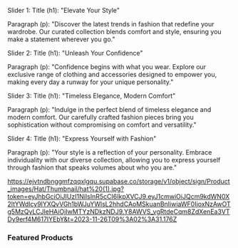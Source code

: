 <!-- slider content -->

Slider 1:
Title (h1):
"Elevate Your Style"

Paragraph (p):
"Discover the latest trends in fashion that redefine your wardrobe. Our curated collection blends comfort and style, ensuring you make a statement wherever you go."

Slider 2:
Title (h1):
"Unleash Your Confidence"

Paragraph (p):
"Confidence begins with what you wear. Explore our exclusive range of clothing and accessories designed to empower you, making every day a runway for your unique personality."

Slider 3:
Title (h1):
"Timeless Elegance, Modern Comfort"

Paragraph (p):
"Indulge in the perfect blend of timeless elegance and modern comfort. Our carefully crafted fashion pieces bring you sophistication without compromising on comfort and versatility."

Slider 4:
Title (h1):
"Express Yourself with Fashion"

Paragraph (p):
"Your style is a reflection of your personality. Embrace individuality with our diverse collection, allowing you to express yourself through fashion that speaks volumes about who you are."

https://ejvtndbnggmfzqqxlgqu.supabase.co/storage/v1/object/sign/Product_images/Hat/Thumbnail/hat%20(1).jpg?token=eyJhbGciOiJIUzI1NiIsInR5cCI6IkpXVCJ9.eyJ1cmwiOiJQcm9kdWN0X2ltYWdlcy9IYXQvVGh1bWJuYWlsL2hhdCAoMSkuanBnIiwiaWF0IjoxNzAwOTg5MzQyLCJleHAiOjIwMTYzNDkzNDJ9.Y8AWVS_vgRtdeCqm8ZdXenEa3VTDy9erf4M617IYEbY&t=2023-11-26T09%3A02%3A31.176Z

  <!-- <section class="slider-item slider2">
                        <div class="slider-left">
                            <h2>Unleash Your Confidence</h2>
                            <p>Confidence begins with what you wear. Explore our exclusive range of clothing and accessories. designed to empower you, making every day a runway for your unique personality.</p>
                            <button>Shop Now</button>
                        </div>
                        <div class="slider-right">
                            <img src="../img/slider-img/slider2.png" alt="">
                      </section>
                      <section class="slider-item slider3">
                        <div class="slider-left">
                            <h2>Timeless Elegance, Comfort</h2>
                            <p>Indulge in the perfect blend of timeless elegance and modern comfort. Our carefully crafted fashion pieces bring you sophistication without compromising on comfort and versatility.</p>
                            <button>Shop Now</button>
                        </div>
                        <div class="slider-right">
                            <img src="../img/slider-img/slider3.png" alt="">
                      </section>
                      <section class="slider-item slider4">
                        <div class="slider-left">
                            <h2>Express Yourself with Fashion</h2>
                            <p>Your style is a reflection of your personality. Embrace individuality with our diverse collection, allowing you to express yourself through fashion that speaks volumes about who you are.</p>
                            <button>Shop Now</button>
                        </div>
                        <div class="slider-right">
                            <img src="../img/slider-img/slider4.png" alt="">
                        </div>  
                      </section> -->


   <section class="featured_product padding">
            <h3>Featured Products</h3>
            <div class="featured_container">
                <!-- featured product card html for styling refrence -->
                <!-- <div class="f_product">
                    <div class="fproduct-img">
                        <img src="https://ejvtndbnggmfzqqxlgqu.supabase.co/storage/v1/object/sign/Product_images/Hat/Thumbnail/hat%20(1).jpg?token=eyJhbGciOiJIUzI1NiIsInR5cCI6IkpXVCJ9.eyJ1cmwiOiJQcm9kdWN0X2ltYWdlcy9IYXQvVGh1bWJuYWlsL2hhdCAoMSkuanBnIiwiaWF0IjoxNzAwOTkwNTUwLCJleHAiOjIwMTYzNTA1NTB9.c5ZFuvKFeOmGzrxnAjQUbzg-byG8Y-uRAGdavyT1Fh8&t=2023-11-26T09%3A22%3A39.028Z" alt="">
                        <button>Buy Now</button>
                    </div>
                    <div class="featured_product_info">
                        <h3>Product Name</h3>
                        <p>Price</p>
                    </div>
                 </div> -->
            </div>  
        </section>